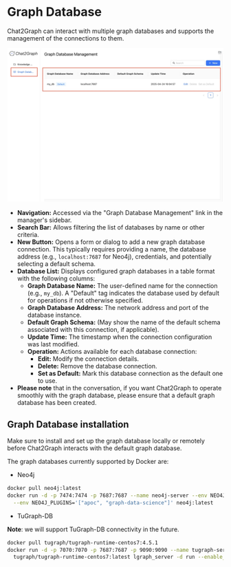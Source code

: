 # Graph Database

Chat2Graph can interact with multiple graph databases and supports the management of the connections to them.

![](../../asset/image/graph-db-management.png)

+ **Navigation:** Accessed via the "Graph Database Management" link in the manager's sidebar.
+ **Search Bar:** Allows filtering the list of databases by name or other criteria.
+ **New Button:** Opens a form or dialog to add a new graph database connection. This typically requires providing a name, the database address (e.g., `localhost:7687` for Neo4j), credentials, and potentially selecting a default schema.
+ **Database List:** Displays configured graph databases in a table format with the following columns:
  + **Graph Database Name:** The user-defined name for the connection (e.g., `my_db`). A "Default" tag indicates the database used by default for operations if not otherwise specified.
  + **Graph Database Address:** The network address and port of the database instance.
  + **Default Graph Schema:** (May show the name of the default schema associated with this connection, if applicable).
  + **Update Time:** The timestamp when the connection configuration was last modified.
  + **Operation:** Actions available for each database connection:
    + **Edit:** Modify the connection details.
    + **Delete:** Remove the database connection.
    + **Set as Default:** Mark this database connection as the default one to use.
+ **Please note** that in the conversation, if you want Chat2Graph to operate smoothly with the graph database, please ensure that a default graph database has been created.

## Graph Database installation

Make sure to install and set up the graph database locally or remotely before Chat2Graph interacts with the default graph database.

The graph databases currently supported by Docker are:

+ Neo4j

```bash
docker pull neo4j:latest
docker run -d -p 7474:7474 -p 7687:7687 --name neo4j-server --env NEO4J_AUTH=none \
  --env NEO4J_PLUGINS='["apoc", "graph-data-science"]' neo4j:latest
```

+ TuGraph-DB

**Note**: we will support TuGraph-DB connectivity in the future.

```bash
docker pull tugraph/tugraph-runtime-centos7:4.5.1
docker run -d -p 7070:7070 -p 7687:7687 -p 9090:9090 --name tugraph-server \
  tugraph/tugraph-runtime-centos7:latest lgraph_server -d run --enable_plugin true
```
